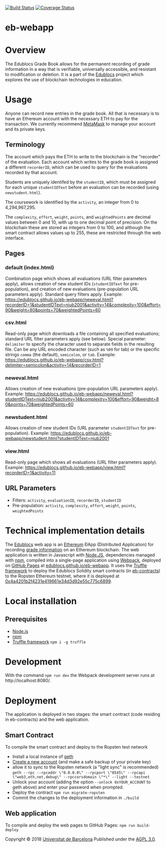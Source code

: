 [![Build Status](https://travis-ci.org/edublocs/eb-webapp.svg?branch=master)](https://travis-ci.org/edublocs/eb-webapp)
[![Coverage Status](https://coveralls.io/repos/github/edublocs/eb-webapp/badge.svg?branch=master)](https://coveralls.io/github/edublocs/eb-webapp?branch=master)

# eb-webapp

# Overview
The Edublocs Grade Book allows for the permanent recording of grade information in a way that is verifiable, universally accessible, and resistant to modification or deletion. It is a part of the [Edublocs](http://edublocs.org) project which explores the use of blockchain technologies in education.

# Usage
Anyone can record new entries in the grade book. All that is necessary is to have an Ethereum account with the necessary ETH to pay for the transaction.  We currently recommend [MetaMask](https://metamask.io/) to manage your account and its private keys.

## Terminology
The account which pays the ETH to write to the blockchain is the "recorder" of the evaluation. Each account which writes to the grade book is assigned a different `recorderID`, which can be used to query for the evaluations recorded by that account.

Students are uniquely identifed by the `studentID`, which must be assigned for each unique `studentIDText` before an evaluation can be recorded (using `newstudent.html`).

The coursework is identified by the `activity`, an integer from 0 to 4,294,967,295.

The `complexity`, `effort`, `weight`, `points`, and `weightedPoints` are decimal values between 0 and 10, with up to one decimal point of precision.  On the blockchain these are stored as integers from 0 to 100, and although the smart contract allows values up to 255, these are restricted through the web interface.

## Pages

### default (index.html)
Combination page which shows all evaluations (URL filter parameters apply), allows creation of new student IDs (`studentIDText` for pre-population), and creation of new evaluations (pre-population URL parameters apply).
Standard query filters apply.
Example: https://edublocs.github.io/eb-webapp/neweval.html?recorderID=1&studentIDText=niub2001&activity=14&complexity=100&effort=90&weight=80&points=70&weightedPoints=60
### csv.html
Read-only page which downloads a file containing all specified evaluations; standard URL filter parameters apply (see below).
Special parameter: `delimiter` to specify the character used to separate fields in the resulting file. Can be any URL encoded character (such as `%09` for tab) or the specific strings `comma` (the default), `semicolon`, or `tab`.
Example: https://edublocs.github.io/eb-webapp/csv.html?delimiter=semicolon&activity=14&recorderID=1
### neweval.html
Allows creation of new evaluations (pre-population URL parameters apply).
Example: https://edublocs.github.io/eb-webapp/neweval.html?studentIDText=niub2001&activity=14&complexity=100&effort=90&weight=80&points=70&weightedPoints=60
### newstudent.html
Allows creation of new student IDs (URL parameter `studentIDText` for pre-population).
Example: https://edublocs.github.io/eb-webapp/newstudent.html?studentIDText=niub2001
### view.html
Read-only page which shows all evaluations (URL filter parameters apply).
Example: https://edublocs.github.io/eb-webapp/view.html?recorderID=1&activity=11

## URL Parameters
* Filters: `activity`, `evaluationID`, `recorderID`, `studentID`
* Pre-population: `activity`, `complexity`, `effort`, `weight`, `points`, `weightedPoints`

# Technical implementation details
The [Edublocs](http://edublocs.org) web app is an [Ethereum](https://www.ethereum.org/) ÐApp (Distributed Application) for recording [grade information](https://en.wikipedia.org/wiki/Grading_in_education) on an Ethereum blockchain.  The web application is written in Javascript with [Node.JS](https://nodejs.org/), dependencies managed with [npm](https://www.npmjs.com/), compiled into a single-page application using [Webpack](https://webpack.js.org/), deployed on [GitHub Pages](https://pages.github.com/) at [edublocs.github.io/eb-webapp](https://edublocs.github.io/eb-webapp/). It uses the [Truffle framework](https://truffleframework.com/) to deploy the Edublocs Solidity smart contracts (in [eb-contracts](https://github.com/edublocs/eb-contracts)) to the Ropsten Ethereum testnet, where it is deployed at [0x4a4201b2f4231e419661e34d3d92e55c775c6899](https://ropsten.etherscan.io/address/0x4a4201b2f4231e419661e34d3d92e55c775c6899).

# Local installation
## Prerequisites
* [Node.js](https://www.nodejs.org/)
* [npm](https://www.npmjs.com/)
* [Truffle framework](hhtps://truffleframework.com) `npm i -g truffle`

# Development
With the command `npm run dev` the Webpack development server runs at http://localhost:8080/.

# Deployment
The application is deployed in two stages: the smart contract (code residing in eb-contracts) and the web application.
## Smart Contract
To compile the smart contract and deploy to the Ropsten test network
* Install a local instance of [geth](https://geth.ethereum.org/install/) 
* [Create a new account](https://github.com/ethereum/go-ethereum/wiki/Managing-your-accounts) (and make a safe backup of your private key)
* allow it to sync to the Ropsten network (a "light sync" is recommended)
`geth --rpc --rpcaddr \"0.0.0.0\" --rpcport \"8545\" --rpcapi \"web3,eth,net,debug\" --rpccorsdomain \"*\" --light --testnet`
* Unlock your account (adding the option `--unlock 0xYOUR_ACCOUNT` to geth above) and enter your password when prompted.
* Deploy the contract
`npm run migrate-ropsten`
* Commit the changes to the deployment information in `./build`
## Web application
To compile and deploy the web pages to GitHub Pages:
`npm run build-deploy`


Copyright © 2018 [Universitat de Barcelona](http://www.ub.edu)
Published under the [AGPL 3.0](https://opensource.org/licenses/AGPL-3.0).

